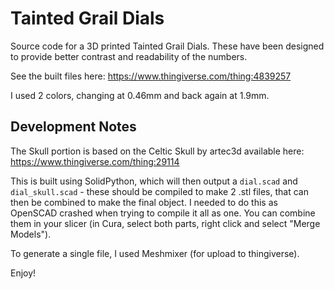 # Tainted Grail Dials

Source code for a 3D printed Tainted Grail Dials. These have been designed to provide better contrast and readability of the numbers.

See the built files here: https://www.thingiverse.com/thing:4839257

I used 2 colors, changing at 0.46mm and back again at 1.9mm.

## Development Notes

The Skull portion is based on the Celtic Skull by artec3d available here: https://www.thingiverse.com/thing:29114

This is built using SolidPython, which will then output a `dial.scad` and `dial_skull.scad` - these should be compiled to make 2 .stl files, that can then be combined to make the final object. I needed to do this as OpenSCAD crashed when trying to compile it all as one. You can combine them in your slicer (in Cura, select both parts, right click and select "Merge Models").

To generate a single file, I used Meshmixer (for upload to thingiverse).

Enjoy!
